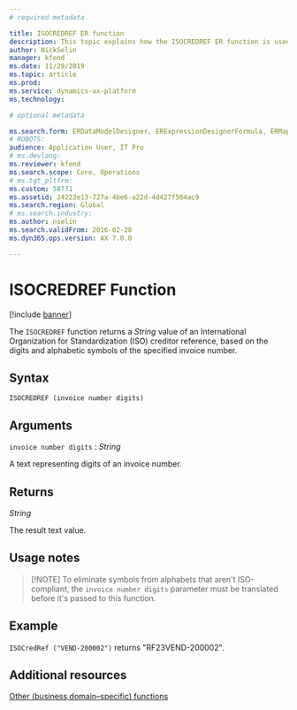 ```yaml
---
# required metadata

title: ISOCREDREF ER function
description: This topic explains how the ISOCREDREF ER function is used
author: NickSelin
manager: kfend
ms.date: 11/29/2019
ms.topic: article
ms.prod: 
ms.service: dynamics-ax-platform
ms.technology: 

# optional metadata

ms.search.form: ERDataModelDesigner, ERExpressionDesignerFormula, ERMappedFormatDesigner, ERModelMappingDesigner
# ROBOTS: 
audience: Application User, IT Pro
# ms.devlang: 
ms.reviewer: kfend
ms.search.scope: Core, Operations
# ms.tgt_pltfrm: 
ms.custom: 58771
ms.assetid: 24223e13-727a-4be6-a22d-4d427f504ac9
ms.search.region: Global
# ms.search.industry: 
ms.author: nselin
ms.search.validFrom: 2016-02-28
ms.dyn365.ops.version: AX 7.0.0

---
```


# <a name="ISOCREDREF">ISOCREDREF Function</a>

[!include [banner](../includes/banner.md)]

The `ISOCREDREF` function returns a *String* value of an International Organization for Standardization (ISO) creditor reference, based on the digits and alphabetic symbols of the specified invoice number.

## Syntax

```
ISOCREDREF (invoice number digits)
```

## Arguments

`invoice number digits` : *String*

A text representing digits of an invoice number.

## Returns

*String*

The result text value.

## Usage notes

> [!NOTE] To eliminate symbols from alphabets that aren't ISO-compliant, the `invoice number digits` parameter must be translated before it's passed to this function.

## Example

`ISOCredRef ("VEND-200002")` returns "RF23VEND-200002".

## Additional resources

[Other (business domain–specific) functions](er-functions-category-other.md)
